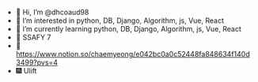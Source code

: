 - 👋 Hi, I’m @dhcoaud98
- 👀 I’m interested in python, DB, Django, Algorithm, js, Vue, React
- 🌱 I’m currently learning python, DB, Django, Algorithm, js, Vue, React
- 💙 SSAFY 7
- 📜 https://www.notion.so/chaemyeong/e042bc0a0c52448fa848634f140d3499?pvs=4
- 🎆 Ulift
